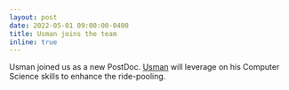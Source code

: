 ```yaml
---
layout: post
date: 2022-05-01 09:00:00-0400
title: Usman joins the team
inline: true
---
```


Usman joined us as a new PostDoc. [Usman](https://rafalkucharskipk.github.io/research/usman_akthar/) will leverage on his Computer Science skills to enhance the ride-pooling.
